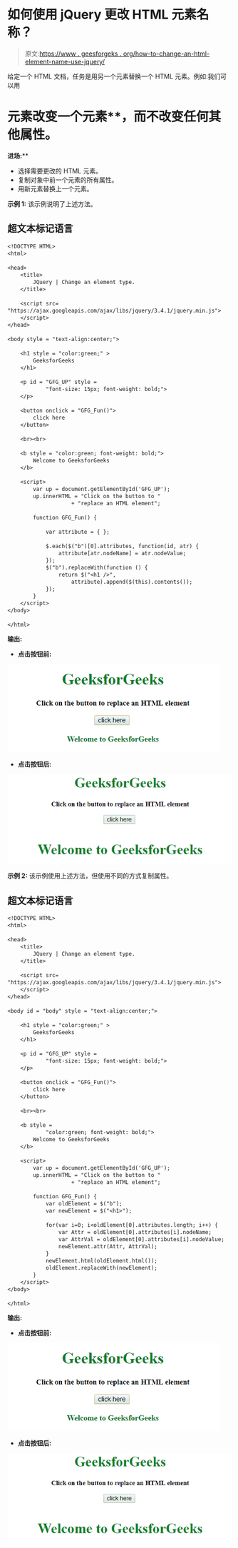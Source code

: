 # 如何使用 jQuery 更改 HTML 元素名称？

> 原文:[https://www . geesforgeks . org/how-to-change-an-html-element-name-use-jquery/](https://www.geeksforgeeks.org/how-to-change-an-html-element-name-using-jquery/)

给定一个 HTML 文档，任务是用另一个元素替换一个 HTML 元素。例如:我们可以用

# 元素改变一个元素**，而不改变任何其他属性。
**进场:**** 

*   选择需要更改的 HTML 元素。
*   复制对象中前一个元素的所有属性。
*   用新元素替换上一个元素。

**示例 1:** 该示例说明了上述方法。

## 超文本标记语言

```
<!DOCTYPE HTML> 
<html> 

<head> 
    <title> 
        JQuery | Change an element type.
    </title>

    <script src=
"https://ajax.googleapis.com/ajax/libs/jquery/3.4.1/jquery.min.js">
    </script>
</head> 

<body style = "text-align:center;"> 

    <h1 style = "color:green;" > 
        GeeksforGeeks 
    </h1>

    <p id = "GFG_UP" style =
            "font-size: 15px; font-weight: bold;">
    </p>

    <button onclick = "GFG_Fun()">
        click here
    </button>

    <br><br>

    <b style = "color:green; font-weight: bold;">
        Welcome to GeeksforGeeks
    </b>

    <script> 
        var up = document.getElementById('GFG_UP');
        up.innerHTML = "Click on the button to "
                    + "replace an HTML element";

        function GFG_Fun() {

            var attribute = { };

            $.each($("b")[0].attributes, function(id, atr) {
                attribute[atr.nodeName] = atr.nodeValue;
            });
            $("b").replaceWith(function () {
                return $("<h1 />",
                    attribute).append($(this).contents());
            });
        }
    </script> 
</body> 

</html>
```

**输出:**

*   **点击按钮前:**

![](img/ac90e11f9f6bb321b848f6a36694f830.png)

*   **点击按钮后:**

![](img/d066b5aefebce1b65ee9f249385a600b.png)

**示例 2:** 该示例使用上述方法，但使用不同的方式复制属性。

## 超文本标记语言

```
<!DOCTYPE HTML> 
<html> 

<head> 
    <title> 
        JQuery | Change an element type.
    </title>

    <script src=
"https://ajax.googleapis.com/ajax/libs/jquery/3.4.1/jquery.min.js">
    </script>
</head> 

<body id = "body" style = "text-align:center;"> 

    <h1 style = "color:green;" > 
        GeeksforGeeks 
    </h1>

    <p id = "GFG_UP" style =
            "font-size: 15px; font-weight: bold;">
    </p>

    <button onclick = "GFG_Fun()">
        click here
    </button>

    <br><br>

    <b style = 
            "color:green; font-weight: bold;">
        Welcome to GeeksforGeeks
    </b>

    <script> 
        var up = document.getElementById('GFG_UP');
        up.innerHTML = "Click on the button to "
                    + "replace an HTML element";

        function GFG_Fun() {
            var oldElement = $("b");
            var newElement = $("<h1>");

            for(var i=0; i<oldElement[0].attributes.length; i++) {
                var Attr = oldElement[0].attributes[i].nodeName;
                var AttrVal = oldElement[0].attributes[i].nodeValue;
                newElement.attr(Attr, AttrVal);
            }
            newElement.html(oldElement.html());
            oldElement.replaceWith(newElement);
        }
    </script> 
</body> 

</html>
```

**输出:**

*   **点击按钮前:**

![](img/ac90e11f9f6bb321b848f6a36694f830.png)

*   **点击按钮后:**

![](img/d066b5aefebce1b65ee9f249385a600b.png)